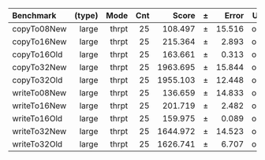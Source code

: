 Benchmark | (type) | Mode | Cnt | Score | ± | Error | Units
:---------|-------:|-----:|----:|------:|---|------:|-----:
copyTo08New | large | thrpt | 25 | 108.497 | ± | 15.516 | ops/s
copyTo16New | large | thrpt | 25 | 215.364 | ± | 2.893 | ops/s
copyTo16Old | large | thrpt | 25 | 163.661 | ± | 0.313 | ops/s
copyTo32New | large | thrpt | 25 | 1963.695 | ± | 15.844 | ops/s
copyTo32Old | large | thrpt | 25 | 1955.103 | ± | 12.448 | ops/s
writeTo08New | large | thrpt | 25 | 136.659 | ± | 14.833 | ops/s
writeTo16New | large | thrpt | 25 | 201.719 | ± | 2.482 | ops/s
writeTo16Old | large | thrpt | 25 | 159.975 | ± | 0.089 | ops/s
writeTo32New | large | thrpt | 25 | 1644.972 | ± | 14.523 | ops/s
writeTo32Old | large | thrpt | 25 | 1626.741 | ± | 6.707 | ops/s

